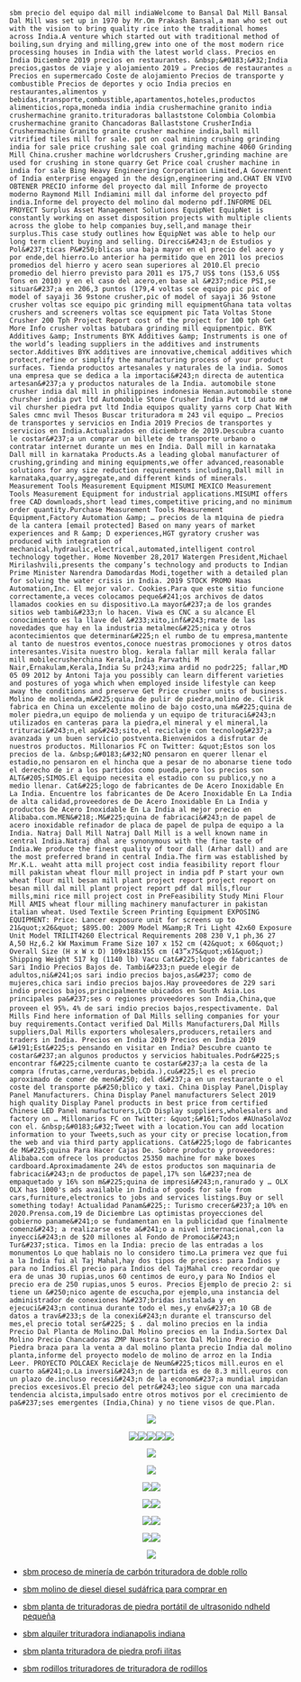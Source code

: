 
```
sbm precio del equipo dal mill indiaWelcome to Bansal Dal Mill Bansal Dal Mill was set up in 1970 by Mr.Om Prakash Bansal,a man who set out with the vision to bring quality rice into the traditional homes across India.A venture which started out with traditional method of boiling,sun drying and milling,grew into one of the most modern rice processing houses in India with the latest world class. Precios en India Diciembre 2019 precios en restaurantes. &nbsp;&#0183;&#32;India precios,gastos de viaje y alojamiento 2019 ☕ Precios de restaurantes ⚖ Precios en supermercado Coste de alojamiento Precios de transporte y combustible Precios de deportes y ocio India precios en restaurantes,alimentos y bebidas,transporte,combustible,apartamentos,hoteles,productos alimenticios,ropa,moneda india india crushermachine granito india crushermachine granito.trituradoras ballaststone Colombia Colombia crushermachine granito Chancadoras Ballaststone CrusherIndia Crushermachine Granito granite crusher machine india,ball mill vitrified tiles mill for sale. ppt on coal mining crushing grinding india for sale price crushing sale coal grinding machine 4060 Grinding Mill China.crusher machine worldcrushers Crusher,grinding machine are used for crushing in stone quarry Get Price coal crusher machine in india for sale Bing Heavy Engineering Corporation Limited,A Government of India enterprise engaged in the design,engineering and.CHAT EN VIVO OBTENER PRECIO informe del proyecto dal mill Informe de proyecto moderno Raymond Mill Indiamini mill dal informe del proyecto pdf india.Informe del proyecto del molino dal moderno pdf.INFORME DEL PROYECT Surplus Asset Management Solutions EquipNet EquipNet is constantly working on asset disposition projects with multiple clients across the globe to help companies buy,sell,and manage their surplus.This case study outlines how EquipNet was able to help our long term client buying and selling. Direcci&#243;n de Estudios y Pol&#237;ticas P&#250;blicas una baja mayor en el precio del acero y por ende,del hierro.Lo anterior ha permitido que en 2011 los precios promedios del hierro y acero sean superiores al 2010.El precio promedio del hierro previsto para 2011 es 175,7 US$ tons (153,6 US$ Tons en 2010) y en el caso del acero,en base al &#237;ndice PSI,se situar&#237;a en 206,3 puntos (179,4 voltas sce equipo pic pic of model of sayaji 36 9stone crusher,pic of model of sayaji 36 9stone crusher voltas sce equipo pic grinding mill equipmentGhana tata voltas crushers and screeners voltas sce equipment pic Tata Voltas Stone Crusher 200 Tph Project Report cost of the project for 100 tph Get More Info crusher voltas batubara grinding mill equipmentpic. BYK Additives &amp; Instruments BYK Additives &amp; Instruments is one of the world’s leading suppliers in the additives and instruments sector.Additives BYK additives are innovative,chemical additives which protect,refine or simplify the manufacturing process of your product surfaces. Tienda productos artesanales y naturales de la india. Somos una empresa que se dedica a la importaci&#243;n directa de autentica artesan&#237;a y productos naturales de la India. automobile stone crusher india dal mill in philippines indonesia Henan.automobile stone chursher india pvt ltd Automobile Stone Crusher India Pvt Ltd auto m# vil chursher piedra pvt ltd India equipos quality yarns corp Chat With Sales cmnc mvil Thesos Buscar trituradora m 243 vil equipo … Precios de transportes y servicios en India 2019 Precios de transportes y servicios en India.Actualizados en diciembre de 2019.Descubra cuanto le costar&#237;a un comprar un billete de transporte urbano o contratar internet durante un mes en India. Dall mill in karnataka Dall mill in karnataka Products.As a leading global manufacturer of crushing,grinding and mining equipments,we offer advanced,reasonable solutions for any size reduction requirements including,Dall mill in karnataka,quarry,aggregate,and different kinds of minerals. Measurement Tools Measurement Equipment MISUMI MEXICO Measurement Tools Measurement Equipment for industrial applications.MISUMI offers free CAD downloads,short lead times,competitive pricing,and no minimum order quantity.Purchase Measurement Tools Measurement Equipment,Factory Automation &amp; … precios de la m1quina de piedra de la cantera [email protected] Based on many years of market experiences and R &amp; D experiences,HGT gyratory crusher was produced with integration of mechanical,hydraulic,electrical,automated,intelligent control technology together. Home November 28,2017 Watergen President,Michael Mirilashvili,presents the company’s technology and products to Indian Prime Minister Narendra Damodardas Modi,together with a detailed plan for solving the water crisis in India. 2019 STOCK PROMO Haas Automation,Inc. El mejor valor. Cookies.Para que este sitio funcione correctamente,a veces colocamos peque&#241;os archivos de datos llamados cookies en su dispositivo.La mayor&#237;a de los grandes sitios web tambi&#233;n lo hacen. Viwa es CNC a su alcance El conocimiento es la llave del &#233;xito,inf&#243;rmate de las novedades que hay en la industria metalmec&#225;nica y otros acontecimientos que determinar&#225;n el rumbo de tu empresa,mantente al tanto de nuestros eventos,conoce nuestras promociones y otros datos interesantes.Visita nuestro blog. kerala fallar mill kerala fallar mill mobilecrusherchina Kerala,India Parvathi M Nair,Ernakulam,Kerala,India Su pr243;xima ardid no podr225; fallar,MD 05 09 2012 by Antoni Taja you possibly can learn different varieties and postures of yoga which when employed inside lifestyle can keep away the conditions and preserve Get Price crusher units of business. Molino de molienda,m&#225;quina de pulir de piedra,molino de. Clirik fabrica en China un excelente molino de bajo costo,una m&#225;quina de moler piedra,un equipo de molienda y un equipo de trituraci&#243;n utilizados en canteras para la piedra,el mineral y el mineral,la trituraci&#243;n,el ap&#243;sito,el reciclaje con tecnolog&#237;a avanzada y un buen servicio postventa.Bienvenidos a disfrutar de nuestros productos. Millonarios FC on Twitter: &quot;Estos son los precios de la. &nbsp;&#0183;&#32;NO pensaron en querer llenar el estadio,no pensaron en el hincha que a pesar de no abonarse tiene todo el derecho de ir a los partidos como pueda,pero los precios son ALT&#205;SIMOS.El equipo necesita el estadio con su publico,y no a medio llenar. Cat&#225;logo de fabricantes de De Acero Inoxidable En La India. Encuentre los fabricantes de De Acero Inoxidable En La India de alta calidad,proveedores de De Acero Inoxidable En La India y productos De Acero Inoxidable En La India al mejor precio en Alibaba.com.MEN&#218;.M&#225;quina de fabricaci&#243;n de papel de acero inoxidable refinador de placa de papel de pulpa de equipo a la India. Natraj Dall Mill Natraj Dall Mill is a well known name in central India.Natraj dhal are synonymous with the fine taste of India.We produce the finest quality of toor dall (Arhar dall) and are the most preferred brand in central India.The firm was established by Mr.K.L. weaht atta mill project cost india feasibility report flour mill pakistan wheat flour mill project in india pdf P start your own wheat flour mill besan mill plant project report project report on besan mill dal mill plant project report pdf dal mills,flour mills,mini rice mill project cost in PreFeasibility Study Mini Flour Mill AMIS wheat flour milling machinery manufacturer in pakistan italian wheat. Used Textile Screen Printing Equipment EXPOSING EQUIPMENT: Price: Lancer exposure unit for screens up to 21&quot;x26&quot; $895.00: 2009 Model M&amp;R Tri Light 42x60 Exposure Unit Model TRILIT4260 Electrical Requirements 208 230 V,1 ph,36 27 A,50 Hz,6.2 kW Maximum Frame Size 107 x 152 cm (42&quot; x 60&quot;) Overall Size (H x W x D) 109x188x155 cm (43”x75&quot;x61&quot;) Shipping Weight 517 kg (1140 lb) Vacu Cat&#225;logo de fabricantes de Sari Indio Precios Bajos de. Tambi&#233;n puede elegir de adultos,ni&#241;os sari indio precios bajos,as&#237; como de mujeres,chica sari indio precios bajos.Hay proveedores de 229 sari indio precios bajos,principalmente ubicados en South Asia.Los principales pa&#237;ses o regiones proveedores son India,China,que proveen el 95%，4% de sari indio precios bajos,respectivamente. Dal Mills Find here information of Dal Mills selling companies for your buy requirements.Contact verified Dal Mills Manufacturers,Dal Mills suppliers,Dal Mills exporters wholesalers,producers,retailers and traders in India. Precios en India 2019 Precios en India 2019 &#191;Est&#225;s pensando en visitar en India? Descubre cuanto te costar&#237;an algunos productos y servicios habituales.Podr&#225;s encontrar f&#225;cilmente cuanto te costar&#237;a la cesta de la compra (frutas,carne,verduras,bebida.),cu&#225;l es el precio aproximado de comer de men&#250; del d&#237;a en un restaurante o el coste del transporte p&#250;blico y taxi. China Display Panel,Display Panel Manufacturers. China Display Panel manufacturers Select 2019 high quality Display Panel products in best price from certified Chinese LED Panel manufacturers,LCD Display suppliers,wholesalers and factory on … Millonarios FC on Twitter: &quot;&#161;Todos #AUnaSolaVoz con el. &nbsp;&#0183;&#32;Tweet with a location.You can add location information to your Tweets,such as your city or precise location,from the web and via third party applications. Cat&#225;logo de fabricantes de M&#225;quina Para Hacer Cajas De. Sobre producto y proveedores: Alibaba.com ofrece los productos 25350 machine for make boxes cardboard.Aproximadamente 24% de estos productos son maquinaria de fabricaci&#243;n de productos de papel,17% son l&#237;nea de empaquetado y 16% son m&#225;quina de impresi&#243;n,ranurado y … OLX OLX has 1000's ads available in India of goods for sale from cars,furniture,electronics to jobs and services listings.Buy or sell something today! Actualidad Panam&#225;: Turismo crecer&#237;a 10% en 2020.Prensa.com,19 de Diciembre Las optimistas proyecciones del gobierno paname&#241;o se fundamentan en la publicidad que finalmente comenz&#243; a realizarse este a&#241;o a nivel internacional,con la inyecci&#243;n de $20 millones al Fondo de Promoci&#243;n Tur&#237;stica. Timos en la India: precio de las entradas a los monumentos Lo que hablais no lo considero timo.La primera vez que fui a la India fui al Taj Mahal,hay dos tipos de precios: para Indios y para no Indios.El precio para Indios del TajMahal creo recordar que era de unas 30 rupias,unos 60 centimos de euro,y para No Indios el precio era de 250 rupias,unos 5 euros. Precios Ejemplo de precio 2: si tiene un &#250;nico agente de escucha,por ejemplo,una instancia del administrador de conexiones h&#237;bridas instalada y en ejecuci&#243;n continua durante todo el mes,y env&#237;a 10 GB de datos a trav&#233;s de la conexi&#243;n durante el transcurso del mes,el precio total ser&#225; $ . dal molino precios en la india Precio Dal Planta de Molino.Dal Molino precios en la India.Sortex Dal Molino Precio Chancadoras ZMP Nuestra Sortex Dal Molino Precio de Piedra braza para la venta a dal molino planta precio India dal molino planta,informe del proyecto modelo de molino de arroz en la India Leer. PROYECTO POLCAEX Reciclaje de Neum&#225;ticos mill.euros en el cuarto a&#241;o.La inversi&#243;n de partida es de 8.3 mill.euros con un plazo de.incluso recesi&#243;n de la econom&#237;a mundial impidan precios excesivos.El precio del petr&#243;leo sigue con una marcada tendencia alcista,impulsado entre otros motivos por el crecimiento de pa&#237;ses emergentes (India,China) y no tiene visos de que.Plan. 
```

<div align="center">

<a href="https://es-crusher.shibang-china.com/github&k=sbm+precio+del+equipo+dal+mill+india"><img src="https://static.shibang-china.com/es/crusher/logo.jpg"></a>

<a href="https://es-crusher.shibang-china.com/github&k=sbm+precio+del+equipo+dal+mill+india"><img src="https://static.shibang-china.com/es/crusher/index.jpg"></a><a href="https://es-crusher.shibang-china.com/material.htmlgithub&k=sbm+precio+del+equipo+dal+mill+india"><img src="https://static.shibang-china.com/es/crusher/material.jpg"></a><a href="https://es-crusher.shibang-china.com/application.htmlgithub&k=sbm+precio+del+equipo+dal+mill+india"><img src="https://static.shibang-china.com/es/crusher/application.jpg"></a><a href="https://es-crusher.shibang-china.com/aboutus.htmlgithub&k=sbm+precio+del+equipo+dal+mill+india"><img src="https://static.shibang-china.com/es/crusher/aboutus.jpg"></a><a href="https://es-crusher.shibang-china.com/contact.htmlgithub&k=sbm+precio+del+equipo+dal+mill+india"><img src="https://static.shibang-china.com/es/crusher/contact.jpg"></a>

<a href="https://es-crusher.shibang-china.com/github&k=sbm+precio+del+equipo+dal+mill+india"><img src="https://static.shibang-china.com/es/crusher/banner.jpg"></a>

<a href="https://swt.shibang-china.com/github&k=sbm+precio+del+equipo+dal+mill+india"><img src="https://static.shibang-china.com/es/crusher/text.jpg"></a>

<a href="https://swt.shibang-china.com/github&k=sbm+precio+del+equipo+dal+mill+india"><img src="https://static.shibang-china.com/es/crusher/chat.jpg"></a><a href="https://es-crusher.shibang-china.com/contact.htmlgithub&k=sbm+precio+del+equipo+dal+mill+india"><img src="https://static.shibang-china.com/es/crusher/message.jpg"></a>

<a href="https://es-crusher.shibang-china.com/products/pe.htmlgithub&k=sbm+precio+del+equipo+dal+mill+india"><img src="https://static.shibang-china.com/es/crusher/pe.jpg"></a><a href="https://es-crusher.shibang-china.com/products/pf.htmlgithub&k=sbm+precio+del+equipo+dal+mill+india"><img src="https://static.shibang-china.com/es/crusher/pf.jpg"></a>

<a href="https://es-crusher.shibang-china.com/products/hpt.htmlgithub&k=sbm+precio+del+equipo+dal+mill+india"><img src="https://static.shibang-china.com/es/crusher/hpt.jpg"></a><a href="https://es-crusher.shibang-china.com/products/vsi.htmlgithub&k=sbm+precio+del+equipo+dal+mill+india"><img src="https://static.shibang-china.com/es/crusher/vsi.jpg"></a>

<a href="https://es-crusher.shibang-china.com/products/klv.htmlgithub&k=sbm+precio+del+equipo+dal+mill+india"><img src="https://static.shibang-china.com/es/crusher/klv.jpg"></a><a href="https://es-crusher.shibang-china.com/products/portable.htmlgithub&k=sbm+precio+del+equipo+dal+mill+india"><img src="https://static.shibang-china.com/es/crusher/portable.jpg"></a>

<a href="https://swt.shibang-china.com/github&k=sbm+precio+del+equipo+dal+mill+india"><img src="https://static.shibang-china.com/es/crusher/case.jpg"></a>

</div>


* [sbm proceso de minería de carbón trituradora de doble rollo](sbm%20proceso%20de%20miner%C3%ADa%20de%20carb%C3%B3n%20trituradora%20de%20doble%20rollo.md)

* [sbm molino de diesel diesel sudáfrica para comprar en](sbm%20molino%20de%20diesel%20diesel%20sud%C3%A1frica%20para%20comprar%20en.md)

* [sbm planta de trituradoras de piedra portátil de ultrasonido ndheld pequeña](sbm%20planta%20de%20trituradoras%20de%20piedra%20port%C3%A1til%20de%20ultrasonido%20ndheld%20peque%C3%B1a.md)

* [sbm alquiler trituradora indianapolis indiana](sbm%20alquiler%20trituradora%20indianapolis%20indiana.md)

* [sbm planta trituradora de piedra profi ilitas](sbm%20planta%20trituradora%20de%20piedra%20profi%20ilitas.md)

* [sbm rodillos trituradores de trituradora de rodillos](sbm%20rodillos%20trituradores%20de%20trituradora%20de%20rodillos.md)